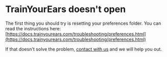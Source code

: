 # TrainYourEars doesn't open

The first thing you should try is resetting your preferences folder. You can read the instructions here: [https://docs.trainyourears.com/troubleshooting/preferences.html](https://docs.trainyourears.com/troubleshooting/preferences.html)

If that doesn't solve the problem, [contact with us](https://www.trainyourears.com/contact/) and we will help you out.

